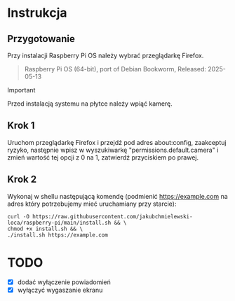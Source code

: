 # Instrukcja

## Przygotowanie

Przy instalacji Raspberry Pi OS należy wybrać przeglądarkę Firefox.

> Raspberry Pi OS (64-bit), port of Debian Bookworm, Released: 2025-05-13

> [!IMPORTANT]
> Przed instalacją systemu na płytce należy wpiąć kamerę.

## Krok 1

Uruchom przeglądarkę Firefox i przejdź pod adres about:config, zaakceptuj ryzyko, następnie wpisz w wyszukiwarkę "permissions.default.camera" i zmień wartość tej opcji z 0 na 1, zatwierdź przyciskiem po prawej.

## Krok 2

Wykonaj w shellu następującą komendę (podmienić https://example.com na adres który potrzebujemy mieć uruchamiany przy starcie):

```
curl -O https://raw.githubusercontent.com/jakubchmielewski-loca/raspberry-pi/main/install.sh && \
chmod +x install.sh && \
./install.sh https://example.com
```

# TODO

- [x] dodać wyłączenie powiadomień
- [x] wyłączyć wygaszanie ekranu

